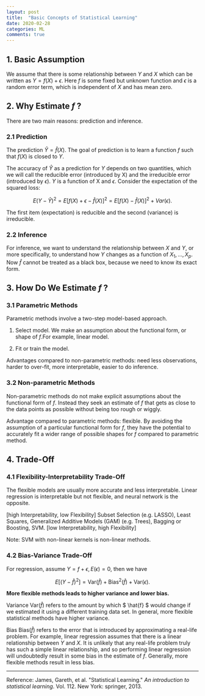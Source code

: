 ```yaml
---
layout: post
title:  "Basic Concepts of Statistical Learning"
date: 2020-02-28
categories: ML
comments: true
---
```


## 1. Basic Assumption

We assume that there is some relationship between $Y$ and $X$ which can be written as $Y = f(X) + \epsilon$. Here $f$ is some fixed but unknown function and $\epsilon$ is a random error term, which is independent of $X$ and has mean zero. 

## 2. Why Estimate $f$ ?

There are two main reasons: prediction and inference.

### 2.1 Prediction

The prediction $\hat{Y} = \hat{f}(X).$ The goal of prediction is to learn a function $f$ such that $f(X)$ is closed to $Y$.

The accuracy of $\hat{Y}$ as a prediction for $Y$ depends on two quantities, which we will call the reducible error (introduced by X) and the irreducible error (introduced by $\epsilon$). $Y$ is a function of X and $\epsilon$. Consider the expectation of the squared loss:

$$
E(Y-\hat{Y})^2 = E[f(X)+\epsilon-\hat{f}(X)]^2 = E[f(X)-\hat{f}(X)]^2+Var(\epsilon).
$$

The first item (expectation) is reducible and the second (variance) is irreducible.                     

### 2.2 Inference

For inference, we want to understand the relationship between $X$ and $Y$, or more specifically, to understand how $Y$ changes as a function of $X_1 , . . . , X_p$. Now $\hat{f}$ cannot be treated as a black box, because we need to know its exact form. 

## 3. How Do We Estimate $f$ ?

### 3.1 Parametric Methods

Parametric methods involve a two-step model-based approach.

1. Select model. We make an assumption about the functional form, or shape of $f$.For example, linear model. 

2. Fit or train the model. 

Advantages compared to non-parametric methods: need less observations, harder to over-fit, more interpretable, easier to do inference.

### 3.2 Non-parametric Methods

Non-parametric methods do not make explicit assumptions about the functional form of $f$. Instead they seek an estimate of $f$ that gets as close to the data points as possible without being too rough or wiggly. 

Advantage compared to parametric methods: flexible. By avoiding the assumption of a particular functional form for $f$, they have the potential to accurately fit a wider range of possible shapes for $f$ compared to parametric method.

## 4. Trade-Off 

### 4.1 Flexibility-Interpretability Trade-Off

The flexible models are usually more accurate and less interpretable. Linear regression is interpretable but not flexible, and neural network is the opposite. 

[high Interpretability, low Flexibility] Subset Selection (e.g. LASSO), Least Squares, Generalized Additive Models (GAM) (e.g. Trees), Bagging or Boosting, SVM. [low Interpretability, high Flexibility] 

Note: SVM with non-linear kernels is non-linear methods.

### 4.2 Bias-Variance Trade-Off

For regression, assume $Y = f+\epsilon,E(\epsilon) = 0$, then we have 

$$
E[(Y-\hat{f})^2] = \text{Var}(\hat{f}) + \text{Bias}^2(\hat{f}) + \text{Var}(\epsilon).
$$

**More flexible methods leads to higher variance and lower bias.**

Variance $\text{Var}(\hat{f})$ refers to the amount by which $ \hat{f} $ would change if we estimated it using a different training data set. In general, more flexible statistical methods have higher variance.

Bias $\text{Bias}(\hat{f})$ refers to the error that is introduced by approximating a real-life problem. For example, linear regression assumes that there is a linear relationship between $Y$ and $X$. It is unlikely that any real-life problem truly has such a simple linear relationship, and so performing linear regression will undoubtedly result in some bias in the estimate of $f$. Generally, more flexible methods result in less bias.



---

Reference: James, Gareth, et al. "Statistical Learning." *An introduction to statistical learning*. Vol. 112. New York: springer, 2013.